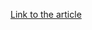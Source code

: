 [Link to the article](https://s3-us-west-2.amazonaws.com/cymmetria-blog/public/Unveiling_Patchwork.pdf)

